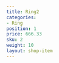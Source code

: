 ```yaml
---
title: Ring2
categories:
- Ring
position: 1
price: 666.33
sku: 2
weight: 10
layout: shop-item
---
```


